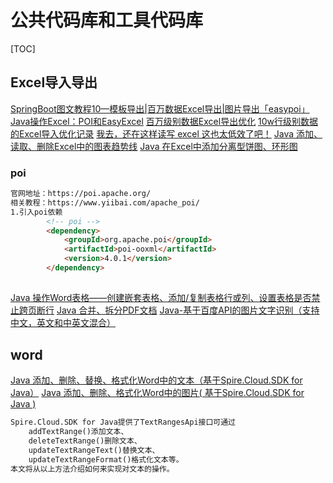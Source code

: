 # 公共代码库和工具代码库

[TOC]
## Excel导入导出
[SpringBoot图文教程10—模板导出|百万数据Excel导出|图片导出「easypoi」](https://www.cnblogs.com/bingyang-py/p/12419663.html)
[Java操作Excel：POI和EasyExcel](https://www.cnblogs.com/MessiXiaoMo3334/p/13288568.html)
[百万级别数据Excel导出优化](https://www.cnblogs.com/throwable/p/13285518.html)
[10w行级别数据的Excel导入优化记录](https://www.cnblogs.com/keatsCoder/p/13217561.html)
[我去，还在这样读写 excel 这也太低效了吧！](https://www.cnblogs.com/goodAndyxublog/p/12683641.html)
[Java 添加、读取、删除Excel中的图表趋势线](https://www.cnblogs.com/Yesi/p/14023241.html)
[Java 在Excel中添加分离型饼图、环形图](https://www.cnblogs.com/Yesi/p/14075039.html)
### poi
```markdown
官网地址：https://poi.apache.org/
相关教程：https://www.yiibai.com/apache_poi/
1.引入poi依赖
        <!-- poi -->
 		<dependency>
 			<groupId>org.apache.poi</groupId>
 			<artifactId>poi-ooxml</artifactId>
 			<version>4.0.1</version>
 		</dependency>   
```
##
[Java 操作Word表格——创建嵌套表格、添加/复制表格行或列、设置表格是否禁止跨页断行](https://www.cnblogs.com/Yesi/p/11691132.html)
[Java 合并、拆分PDF文档](https://www.cnblogs.com/Yesi/p/10135734.html)
[Java-基于百度API的图片文字识别（支持中文，英文和中英文混合）](https://blog.csdn.net/wsk1103/article/details/79316220)

## word
[Java 添加、删除、替换、格式化Word中的文本（基于Spire.Cloud.SDK for Java）](https://www.cnblogs.com/Yesi/p/13391183.html)
[Java 添加、删除、格式化Word中的图片( 基于Spire.Cloud.SDK for Java )](https://www.cnblogs.com/Yesi/p/13424724.html)
```markdown
Spire.Cloud.SDK for Java提供了TextRangesApi接口可通过
    addTextRange()添加文本、
    deleteTextRange()删除文本、
    updateTextRangeText()替换文本、
    updateTextRangeFormat()格式化文本等。
本文将从以上方法介绍如何来实现对文本的操作。
```